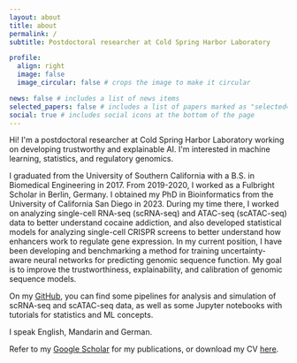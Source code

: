 ```yaml
---
layout: about
title: about
permalink: /
subtitle: Postdoctoral researcher at Cold Spring Harbor Laboratory

profile:
  align: right
  image: false
  image_circular: false # crops the image to make it circular

news: false # includes a list of news items
selected_papers: false # includes a list of papers marked as "selected={true}"
social: true # includes social icons at the bottom of the page
---
```


Hi! I'm a postdoctoral researcher at Cold Spring Harbor Laboratory working on developing trustworthy and explainable AI. I'm interested in machine learning, statistics, and regulatory genomics. 

I graduated from the University of Southern California with a B.S. in Biomedical Engineering in 2017. From 2019-2020, I worked as a Fulbright Scholar in Berlin, Germany. I obtained my PhD in Bioinformatics from the University of California San Diego in 2023. During my time there, I worked on analyzing single-cell RNA-seq (scRNA-seq) and ATAC-seq (scATAC-seq) data to better understand cocaine addiction, and also developed statistical models for analyzing single-cell CRISPR screens to better understand how enhancers work to regulate gene expression. In my current position, I have been developing and benchmarking a method for training uncertainty-aware neural networks for predicting genomic sequence function. My goal is to improve the trustworthiness, explainability, and calibration of genomic sequence models.

On my [GitHub](https://github.com/zrcjessica), you can find some pipelines for analysis and simulation of scRNA-seq and scATAC-seq data, as well as some Jupyter notebooks with tutorials for statistics and ML concepts.  

I speak English, Mandarin and German. 

Refer to my [Google Scholar](https://scholar.google.com/citations?user=62d3mywAAAAJ) for my publications, or download my CV [here](https://zrcjessica.github.io/assets/pdf/CV_Zhou_Jessica.pdf). 
